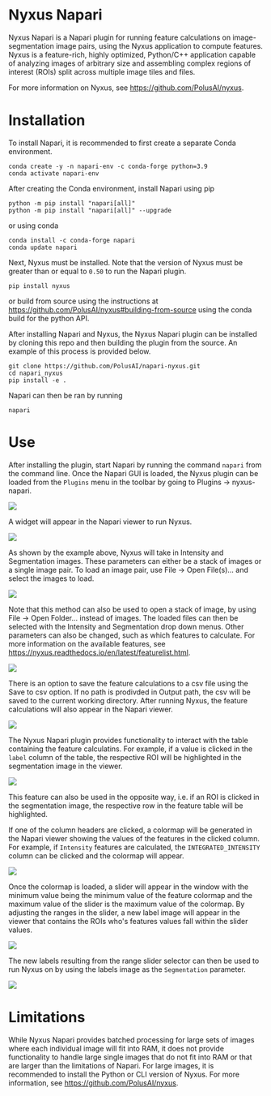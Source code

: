 # Nyxus Napari

Nyxus Napari is a Napari plugin for running feature calculations on image-segmentation image pairs, using the
Nyxus application to compute features. Nyxus is a feature-rich, highly optimized, Python/C++ application capable 
of analyzing images of arbitrary size and assembling complex regions of interest (ROIs) split across multiple image tiles and files. 

For more information on Nyxus, see https://github.com/PolusAI/nyxus.
 
# Installation 

To install Napari, it is recommended to first create a separate Conda environment. 

```
conda create -y -n napari-env -c conda-forge python=3.9
conda activate napari-env
```

After creating the Conda environment,
install Napari using pip

```
python -m pip install "napari[all]"
python -m pip install "napari[all]" --upgrade
```

or using conda

```
conda install -c conda-forge napari
conda update napari
```

Next, Nyxus must be installed. Note that the version of Nyxus must be greater than or equal to `0.50` to run the Napari plugin.

`pip install nyxus`

or build from source using the instructions at https://github.com/PolusAI/nyxus#building-from-source using the conda build for the
python API.

After installing Napari and Nyxus, the Nyxus Napari plugin can be installed by cloning this repo and then building the plugin from the source. 
An example of this process is provided below.

```
git clone https://github.com/PolusAI/napari-nyxus.git
cd napari_nyxus
pip install -e .
```

Napari can then be ran by running 

```
napari
````

# Use
After installing the plugin, start Napari by running the command `napari` from the command line. Once the Napari 
GUI is loaded, the Nyxus plugin can be loaded from the `Plugins` menu in the toolbar by going to Plugins -> nyxus-napari.

![](docs/source/img/plugin_menu.png)

A widget will appear in the Napari viewer to run Nyxus.

![](docs/source/img/nyxus_loaded.png)

As shown by the example above, Nyxus will take in Intensity and Segmentation images. These parameters can either be a stack
of images or a single image pair. To load an image pair, use File -> Open File(s)... and select the images to load.

![](docs/source/img/open_image.png)

Note that this method can also be used to open a stack of image, by using File -> Open Folder... instead of images. 
The loaded files can then be selected with the Intensity and Segmentation drop down menus. Other parameters can also be changed,
such as which features to calculate. For more information on the available features, see https://nyxus.readthedocs.io/en/latest/featurelist.html.

![](docs/source/img/setup_calculation.png)

There is an option to save the feature calculations to a csv file using the Save to csv option. If no path is prodivded in Output path,
the csv will be saved to the current working directory. After running Nyxus, the feature calculations will also appear in the Napari viewer.

![](docs/source/img/feature_results.png)

The Nyxus Napari plugin provides functionality to interact with the table containing the feature calculatins. For example, if a value
is clicked in the `label` column of the table, the respective ROI will be highlighted in the segmentation image in the viewer.

![](docs/source/img/click_label.png)

This feature can also be used in the opposite way, i.e. if an ROI is clicked in the segmentation image, the respective row in the 
feature table will be highlighted.

If one of the column headers are clicked, a colormap will be generated in the Napari viewer showing the values of the features in the clicked
column. For example, if `Intensity` features are calculated, the `INTEGRATED_INTENSITY` column can be clicked and the colormap will appear.

![](docs/source/img/feature_colormap.png)

Once the colormap is loaded, a slider will appear in the window with the minimum value being the minimum value of the feature colormap and the 
maximum value of the slider is the maximum value of the colormap. By adjusting the ranges in the slider, a new label image will appear in the viewer
that contains the ROIs who's features values fall within the slider values.

![](docs/source/img/slider_feature.png)

The new labels resulting from the range slider selector can then be used to run Nyxus on by using the labels image as the `Segmentation` parameter.

![](docs/source/img/run_on_colormap_labels.png)

# Limitations

While Nyxus Napari provides batched processing for large sets of images where each individual image will fit into RAM, 
it does not provide functionality to handle large single images that do not fit into RAM or that are larger than the 
limitations of Napari. For large images, it is recommended to install the Python or CLI version of Nyxus. 
For more information, see https://github.com/PolusAI/nyxus. 